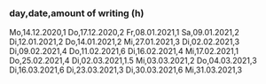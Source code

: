 ### day,date,amount of writing (h)
Mo,14.12.2020,1
Do,17.12.2020,2
Fr,08.01.2021,1
Sa,09.01.2021,2
Di,12.01.2021,2
Do,14.01.2021,2
Mi,27.01.2021,3
Di,02.02.2021,3
Di,09.02.2021,4
Do,11.02.2021,6
Di,16.02.2021,4
Mi,17.02.2021,1
Do,25.02.2021,4
Di,02.03.2021,1.5
Mi,03.03.2021,2
Do,04.03.2021,3
Di,16.03.2021,6
Di,23.03.2021,3
Di,30.03.2021,6
Mi,31.03.2021,3